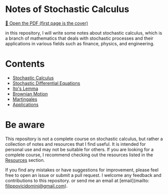 # Notes of Stochastic Calculus

[📄 Open the PDF (first page is the cover)](theoretical-question/TheoreticalQuestion.pdf)

in this repository, I will write some notes about stochastic calculus, which is a branch of mathematics that deals with stochastic processes and their applications in various fields such as finance, physics, and engineering.
# Contents
- [Stochastic Calculus](#stochastic-calculus)
- [Stochastic Differential Equations](#stochastic-differential-equations)
- [Ito's Lemma](#itos-lemma)
- [Brownian Motion](#brownian-motion)
- [Martingales](#martingales)
- [Applications](#applications)

# Be aware
This repository is not a complete course on stochastic calculus, but rather a collection of notes and resources that I find useful. It is intended for personal use and may not be suitable for others. If you are looking for a complete course, I recommend checking out the resources listed in the [Resources](#resources) section.

If you find any mistakes or have suggestions for improvement, please feel free to open an issue or submit a pull request. I welcome any feedback and contributions to this repository.
or send me an email at [email](mailto: filippovicidomini@gmail.com).